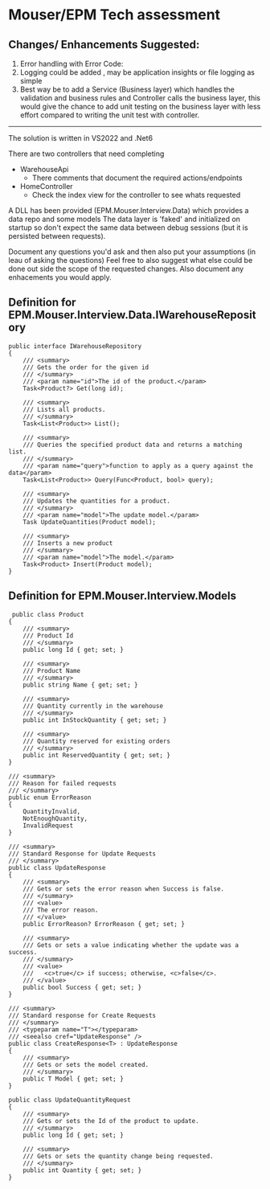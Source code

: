 # Mouser/EPM Tech assessment

Changes/ Enhancements Suggested:
--------------------------------------

1. Error handling with Error Code:
2. Logging could be added , may be application insights or file logging as simple
3. Best way be to add a Service (Business layer) which handles the validation and business rules and Controller calls the business layer,
this would give the chance to add unit testing on the business layer with less effort compared to writing the unit test with controller.

--------------------------------------


The solution is written in VS2022 and .Net6

There are two controllers that need completing
 - WarehouseApi
    - There comments that document the required actions/endpoints
 - HomeController
    - Check the index view for the controller to see whats requested 

A DLL has been provided (EPM.Mouser.Interview.Data) which provides a data repo and some models
The data layer is 'faked' and initialized on startup so don't expect the same data between debug sessions (but it is persisted between requests).


Document any questions you'd ask and then also put your assumptions (in leau of asking the questions)
Feel free to also suggest what else could be done out side the scope of the requested changes.
Also document any enhacements you would apply.



## Definition for EPM.Mouser.Interview.Data.IWarehouseRepository
```
public interface IWarehouseRepository
{
    /// <summary>
    /// Gets the order for the given id
    /// </summary>
    /// <param name="id">The id of the product.</param>
    Task<Product?> Get(long id);

    /// <summary>
    /// Lists all products.
    /// </summary>
    Task<List<Product>> List();

    /// <summary>
    /// Queries the specified product data and returns a matching list.
    /// </summary>
    /// <param name="query">function to apply as a query against the data</param>
    Task<List<Product>> Query(Func<Product, bool> query);

    /// <summary>
    /// Updates the quantities for a product.
    /// </summary>
    /// <param name="model">The update model.</param>
    Task UpdateQuantities(Product model);

    /// <summary>
    /// Inserts a new product
    /// </summary>
    /// <param name="model">The model.</param>
    Task<Product> Insert(Product model);
}
```
## Definition for EPM.Mouser.Interview.Models
```
 public class Product
{
    /// <summary>
    /// Product Id
    /// </summary>
    public long Id { get; set; }

    /// <summary>
    /// Product Name
    /// </summary>
    public string Name { get; set; }

    /// <summary>
    /// Quantity currently in the warehouse
    /// </summary>
    public int InStockQuantity { get; set; }

    /// <summary>
    /// Quantity reserved for existing orders
    /// </summary>
    public int ReservedQuantity { get; set; }
}

/// <summary>
/// Reason for failed requests
/// </summary>
public enum ErrorReason
{
    QuantityInvalid,
    NotEnoughQuantity,
    InvalidRequest
}

/// <summary>
/// Standard Response for Update Requests
/// </summary>
public class UpdateResponse
{
    /// <summary>
    /// Gets or sets the error reason when Success is false.
    /// </summary>
    /// <value>
    /// The error reason.
    /// </value>
    public ErrorReason? ErrorReason { get; set; }

    /// <summary>
    /// Gets or sets a value indicating whether the update was a success.
    /// </summary>
    /// <value>
    ///   <c>true</c> if success; otherwise, <c>false</c>.
    /// </value>
    public bool Success { get; set; }
}

/// <summary>
/// Standard response for Create Requests
/// </summary>
/// <typeparam name="T"></typeparam>
/// <seealso cref="UpdateResponse" />
public class CreateResponse<T> : UpdateResponse
{
    /// <summary>
    /// Gets or sets the model created.
    /// </summary>
    public T Model { get; set; }
}

public class UpdateQuantityRequest
{
    /// <summary>
    /// Gets or sets the Id of the product to update.
    /// </summary>
    public long Id { get; set; }

    /// <summary>
    /// Gets or sets the quantity change being requested.
    /// </summary>
    public int Quantity { get; set; }
}
```
